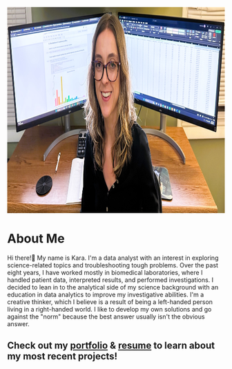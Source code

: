 <img src="https://github.com/ke177409/Kara-Evans/blob/main/images/portfolio3.jpg" width=1000 height=477/>

# About Me 
Hi there!👋 My name is Kara. I'm a data analyst with an interest in exploring science-related topics and troubleshooting tough problems. 
Over the past eight years, I have worked mostly in biomedical laboratories, where I handled patient data, interpreted results, and performed investigations. I decided to lean in to the analytical side of my science background with an education in data analytics to improve my investigative abilities. I'm a creative thinker, which I believe is a result of being a left-handed person living in a right-handed world. I like to develop my own solutions and go against the "norm" because the best answer usually isn't the obvious answer.

## Check out my [portfolio](https://ke177409.github.io/Kara-Evans/) & [resume](https://github.com/ke177409/Kara-Evans/blob/main/images/Evans.Kara%20Resume.pdf) to learn about my most recent projects!
